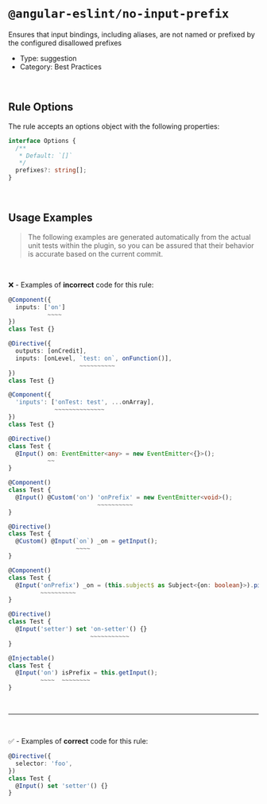 <!--

  DO NOT EDIT.

  This markdown file was autogenerated using a mixture of the following files as the source of truth for its data:
  - ../../src/rules/no-input-prefix.ts
  - ../../tests/rules/no-input-prefix/cases.ts

  In order to update this file, it is therefore those files which need to be updated, as well as potentially the generator script:
  - ../../../../tools/scripts/generate-rule-docs.ts

-->

# `@angular-eslint/no-input-prefix`

Ensures that input bindings, including aliases, are not named or prefixed by the configured disallowed prefixes

- Type: suggestion
- Category: Best Practices

<br>

## Rule Options

The rule accepts an options object with the following properties:

```ts
interface Options {
  /**
   * Default: `[]`
   */
  prefixes?: string[];
}

```

<br>

## Usage Examples

> The following examples are generated automatically from the actual unit tests within the plugin, so you can be assured that their behavior is accurate based on the current commit.

<br>

❌ - Examples of **incorrect** code for this rule:

```ts
@Component({
  inputs: ['on']
           ~~~~
})
class Test {}
```

```ts
@Directive({
  outputs: [onCredit],
  inputs: [onLevel, `test: on`, onFunction()],
                    ~~~~~~~~~~
})
class Test {}
```

```ts
@Component({
  'inputs': ['onTest: test', ...onArray],
             ~~~~~~~~~~~~~~
})
class Test {}
```

```ts
@Directive()
class Test {
  @Input() on: EventEmitter<any> = new EventEmitter<{}>();
           ~~
}
```

```ts
@Component()
class Test {
  @Input() @Custom('on') 'onPrefix' = new EventEmitter<void>();
                         ~~~~~~~~~~
}
```

```ts
@Directive()
class Test {
  @Custom() @Input(`on`) _on = getInput();
                   ~~~~
}
```

```ts
@Component()
class Test {
  @Input('onPrefix') _on = (this.subject$ as Subject<{on: boolean}>).pipe();
         ~~~~~~~~~~
}
```

```ts
@Directive()
class Test {
  @Input('setter') set 'on-setter'() {}
                       ~~~~~~~~~~~
}
```

```ts
@Injectable()
class Test {
  @Input('on') isPrefix = this.getInput();
         ~~~~  ~~~~~~~~
}
```

<br>

---

<br>

✅ - Examples of **correct** code for this rule:

```ts
@Directive({
  selector: 'foo',
})
class Test {
  @Input() set 'setter'() {}
}
```
